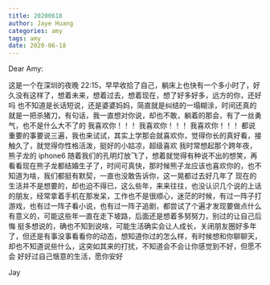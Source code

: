 ```yaml
---
title: 20200618
author: Jaye Huang
categories: amy
tags: amy
date: 2020-06-18
---
```


Dear Amy:

这是一个在深圳的夜晚 22:15，早早收拾了自己，躺床上也快有一个多小时了，好久没有这样了，想着未来，想着过去，想着现在，想了好多好多，远方的你，还好吗
也不知道是长话短说，还是婆婆妈妈，简直就是纠结的一塌糊涂，时间还真的就是一把杀猪刀，有句话，我一直想对你说，却也不敢，躺着的那会，有了一丝勇气，也不是什么大不了的
我喜欢你！！！
我喜欢你！！！
我喜欢你！！！
都说重要的事要说三遍，我也来试试，其实上学那会就喜欢你，觉得你长的真好看，接触久了，就觉得你性格活泼，挺好的小姑凉，超级喜欢
我时常想起那个跨年夜，熊子龙的 iphone6 随着我们的孔明灯放飞了，想着就觉得有种说不出的想笑，再看看现在熊子龙都结婚生子了，时间可真快，那时候熊子龙应该也喜欢你的，也不知道为啥，我们都挺有默契，一直也没敢告诉你，这一晃都过去好几年了
现在的生活并不是想要的，却也迫不得已，这么些年，来来往往，也没认识几个说的上话的朋友，经常拿着手机在那发呆，工作也不是很顺心，迷茫的时候，有过一阵子打游戏，也有过一阵子看小说，也有过一阵子追剧，都尝试了个遍才发现要做点什么有意义的，可能这些年一直在走下坡路，后面还是想着多努努力，别过的让自己后悔
挺多想说的，确也不知到说啥，可能生活确实会让人成长，关闭朋友圈好多年了，但还是有事没事看看你的动态，想知道你过的怎么样，有时候想和你聊聊天，却也不知道说些什么，这突如其来的打扰，不知道会不会让你感觉到不好，但愿不会
好好过自己惬意的生活，愿你安好

Jay
